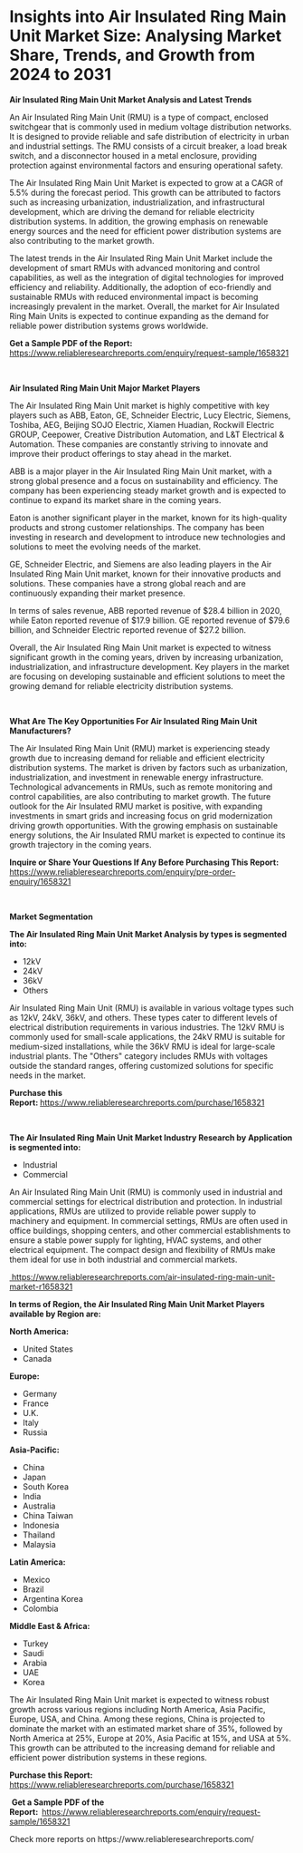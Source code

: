 <p><h1>Insights into Air Insulated Ring Main Unit Market Size: Analysing Market Share, Trends, and Growth from 2024 to 2031</h1></p><p><strong>Air Insulated Ring Main Unit Market Analysis and Latest Trends</strong></p>
<p><p>An Air Insulated Ring Main Unit (RMU) is a type of compact, enclosed switchgear that is commonly used in medium voltage distribution networks. It is designed to provide reliable and safe distribution of electricity in urban and industrial settings. The RMU consists of a circuit breaker, a load break switch, and a disconnector housed in a metal enclosure, providing protection against environmental factors and ensuring operational safety.</p><p>The Air Insulated Ring Main Unit Market is expected to grow at a CAGR of 5.5% during the forecast period. This growth can be attributed to factors such as increasing urbanization, industrialization, and infrastructural development, which are driving the demand for reliable electricity distribution systems. In addition, the growing emphasis on renewable energy sources and the need for efficient power distribution systems are also contributing to the market growth.</p><p>The latest trends in the Air Insulated Ring Main Unit Market include the development of smart RMUs with advanced monitoring and control capabilities, as well as the integration of digital technologies for improved efficiency and reliability. Additionally, the adoption of eco-friendly and sustainable RMUs with reduced environmental impact is becoming increasingly prevalent in the market. Overall, the market for Air Insulated Ring Main Units is expected to continue expanding as the demand for reliable power distribution systems grows worldwide.</p></p>
<p><strong>Get a Sample PDF of the Report:&nbsp;</strong> <a href="https://www.reliableresearchreports.com/enquiry/request-sample/1658321">https://www.reliableresearchreports.com/enquiry/request-sample/1658321</a></p>
<p>&nbsp;</p>
<p><strong>Air Insulated Ring Main Unit Major Market Players</strong></p>
<p><p>The Air Insulated Ring Main Unit market is highly competitive with key players such as ABB, Eaton, GE, Schneider Electric, Lucy Electric, Siemens, Toshiba, AEG, Beijing SOJO Electric, Xiamen Huadian, Rockwill Electric GROUP, Ceepower, Creative Distribution Automation, and L&T Electrical & Automation. These companies are constantly striving to innovate and improve their product offerings to stay ahead in the market.</p><p>ABB is a major player in the Air Insulated Ring Main Unit market, with a strong global presence and a focus on sustainability and efficiency. The company has been experiencing steady market growth and is expected to continue to expand its market share in the coming years.</p><p>Eaton is another significant player in the market, known for its high-quality products and strong customer relationships. The company has been investing in research and development to introduce new technologies and solutions to meet the evolving needs of the market.</p><p>GE, Schneider Electric, and Siemens are also leading players in the Air Insulated Ring Main Unit market, known for their innovative products and solutions. These companies have a strong global reach and are continuously expanding their market presence.</p><p>In terms of sales revenue, ABB reported revenue of $28.4 billion in 2020, while Eaton reported revenue of $17.9 billion. GE reported revenue of $79.6 billion, and Schneider Electric reported revenue of $27.2 billion.</p><p>Overall, the Air Insulated Ring Main Unit market is expected to witness significant growth in the coming years, driven by increasing urbanization, industrialization, and infrastructure development. Key players in the market are focusing on developing sustainable and efficient solutions to meet the growing demand for reliable electricity distribution systems.</p></p>
<p>&nbsp;</p>
<p><strong>What Are The Key Opportunities For Air Insulated Ring Main Unit Manufacturers?</strong></p>
<p><p>The Air Insulated Ring Main Unit (RMU) market is experiencing steady growth due to increasing demand for reliable and efficient electricity distribution systems. The market is driven by factors such as urbanization, industrialization, and investment in renewable energy infrastructure. Technological advancements in RMUs, such as remote monitoring and control capabilities, are also contributing to market growth. The future outlook for the Air Insulated RMU market is positive, with expanding investments in smart grids and increasing focus on grid modernization driving growth opportunities. With the growing emphasis on sustainable energy solutions, the Air Insulated RMU market is expected to continue its growth trajectory in the coming years.</p></p>
<p><strong>Inquire or Share Your Questions If Any Before Purchasing This Report:</strong> <a href="https://www.reliableresearchreports.com/enquiry/pre-order-enquiry/1658321">https://www.reliableresearchreports.com/enquiry/pre-order-enquiry/1658321</a></p>
<p>&nbsp;</p>
<p><strong>Market Segmentation</strong></p>
<p><strong>The Air Insulated Ring Main Unit Market Analysis by types is segmented into:</strong></p>
<p><ul><li>12kV</li><li>24kV</li><li>36kV</li><li>Others</li></ul></p>
<p><p>Air Insulated Ring Main Unit (RMU) is available in various voltage types such as 12kV, 24kV, 36kV, and others. These types cater to different levels of electrical distribution requirements in various industries. The 12kV RMU is commonly used for small-scale applications, the 24kV RMU is suitable for medium-sized installations, while the 36kV RMU is ideal for large-scale industrial plants. The "Others" category includes RMUs with voltages outside the standard ranges, offering customized solutions for specific needs in the market.</p></p>
<p><strong>Purchase this Report:&nbsp;</strong><a href="https://www.reliableresearchreports.com/purchase/1658321">https://www.reliableresearchreports.com/purchase/1658321</a></p>
<p>&nbsp;</p>
<p><strong>The Air Insulated Ring Main Unit Market Industry Research by Application is segmented into:</strong></p>
<p><ul><li>Industrial</li><li>Commercial</li></ul></p>
<p><p>An Air Insulated Ring Main Unit (RMU) is commonly used in industrial and commercial settings for electrical distribution and protection. In industrial applications, RMUs are utilized to provide reliable power supply to machinery and equipment. In commercial settings, RMUs are often used in office buildings, shopping centers, and other commercial establishments to ensure a stable power supply for lighting, HVAC systems, and other electrical equipment. The compact design and flexibility of RMUs make them ideal for use in both industrial and commercial markets.</p></p>
<p><a href="https://www.reliableresearchreports.com/air-insulated-ring-main-unit-market-r1658321">&nbsp;https://www.reliableresearchreports.com/air-insulated-ring-main-unit-market-r1658321</a></p>
<p><strong>In terms of Region, the Air Insulated Ring Main Unit Market Players available by Region are:</strong></p>
<p>
    <p> <strong> North America: </strong>
        <ul>
            <li>United States</li>
            <li>Canada</li>
        </ul>
        </p> 
    <p> <strong> Europe: </strong>
        <ul>
            <li>Germany</li>
            <li>France</li>
            <li>U.K.</li>
            <li>Italy</li>
            <li>Russia</li>
        </ul>
        </p> 
    <p> <strong> Asia-Pacific: </strong>
        <ul>
            <li>China</li>
            <li>Japan</li>
            <li>South Korea</li>
            <li>India</li>
            <li>Australia</li>
            <li>China Taiwan</li>
            <li>Indonesia</li>
            <li>Thailand</li>
            <li>Malaysia</li>
        </ul>
        </p> 
    <p> <strong> Latin America: </strong>
        <ul>
            <li>Mexico</li>
            <li>Brazil</li>
            <li>Argentina Korea</li>
            <li>Colombia</li>
        </ul>
        </p> 
    <p> <strong> Middle East & Africa: </strong>
        <ul>
            <li>Turkey</li>
            <li>Saudi</li>
            <li>Arabia</li>
            <li>UAE</li>
            <li>Korea</li>
        </ul>
    </p>
    </p>
<p><p>The Air Insulated Ring Main Unit market is expected to witness robust growth across various regions including North America, Asia Pacific, Europe, USA, and China. Among these regions, China is projected to dominate the market with an estimated market share of 35%, followed by North America at 25%, Europe at 20%, Asia Pacific at 15%, and USA at 5%. This growth can be attributed to the increasing demand for reliable and efficient power distribution systems in these regions.</p></p>
<p><strong>Purchase this Report: </strong><a href="https://www.reliableresearchreports.com/purchase/1658321">https://www.reliableresearchreports.com/purchase/1658321</a></p>
<p>&nbsp;<strong>Get a Sample PDF of the Report:&nbsp;&nbsp;</strong><a href="https://www.reliableresearchreports.com/enquiry/request-sample/1658321">https://www.reliableresearchreports.com/enquiry/request-sample/1658321</a></p>
<p><strong></strong></p>
<p>Check more reports on https://www.reliableresearchreports.com/</p>